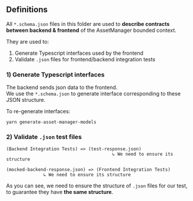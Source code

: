 ## Definitions

All `*.schema.json` files in this folder are used to **describe contracts between backend & frontend** of the AssetManager bounded context.

They are used to:
1) Generate Typescript interfaces used by the frontend
2) Validate `.json` files for frontend/backend integration tests

### 1) Generate Typescript interfaces
The backend sends json data to the frontend.  
We use the `*.schema.json` to generate interface corresponding to these JSON structure.

To re-generate interfaces:
```
yarn generate-asset-manager-models 
```

### 2) Validate `.json` test files
```
(Backend Integration Tests) => (test-response.json)
                                        ↳ We need to ensure its structure

(mocked-backend-response.json) => (Frontend Integration Tests)
              ↳ We need to ensure its structure
```
As you can see, we need to ensure the structure of `.json` files for our test, to guarantee they have **the same structure**.
